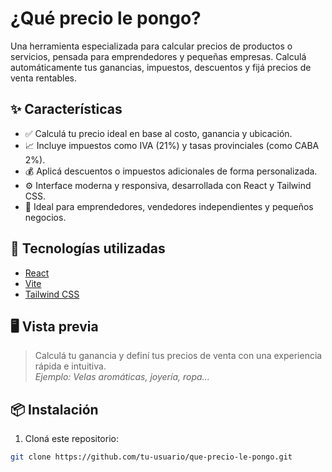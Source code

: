 # ¿Qué precio le pongo?

Una herramienta especializada para calcular precios de productos o servicios, pensada para emprendedores y pequeñas empresas. Calculá automáticamente tus ganancias, impuestos, descuentos y fijá precios de venta rentables.

## ✨ Características

- ✅ Calculá tu precio ideal en base al costo, ganancia y ubicación.
- 📈 Incluye impuestos como IVA (21%) y tasas provinciales (como CABA 2%).
- 💰 Aplicá descuentos o impuestos adicionales de forma personalizada.
- ⚙️ Interface moderna y responsiva, desarrollada con React y Tailwind CSS.
- 🧮 Ideal para emprendedores, vendedores independientes y pequeños negocios.

## 🚀 Tecnologías utilizadas

- [React](https://reactjs.org/)
- [Vite](https://vitejs.dev/)
- [Tailwind CSS](https://tailwindcss.com/)

## 🖥️ Vista previa

> Calculá tu ganancia y definí tus precios de venta con una experiencia rápida e intuitiva.  
> *Ejemplo: Velas aromáticas, joyería, ropa...*


## 📦 Instalación

1. Cloná este repositorio:

```bash
git clone https://github.com/tu-usuario/que-precio-le-pongo.git
